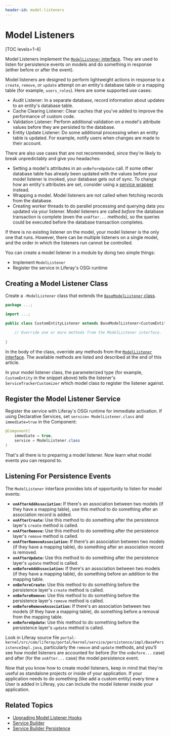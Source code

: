 ```yaml
---
header-id: model-listeners
---
```


# Model Listeners

[TOC levels=1-4]

Model Listeners implement the 
[`ModelListener` interface](@platform-ref@/7.2-latest/javadocs/portal-kernel/com/liferay/portal/kernel/model/ModelListener.html). 
They are used to listen for persistence events on models and do something in 
response (either before or after the event). 

Model listeners are designed to perform lightweight actions in response to a 
`create`, `remove`, or `update` attempt on an entity's database table or a 
mapping table (for example, `users_roles`). Here are some supported use cases:

-  Audit Listener: In a separate database, record information about updates to 
   an entity's database table.
-  Cache Clearing Listener: Clear caches that you've added to improve the 
   performance of custom code.
-  Validation Listener: Perform additional validation on a model's attribute 
   values before they are persisted to the database.
-  Entity Update Listener: Do some additional processing when an entity table is 
   updated. For example, notify users when changes are made to their account.

There are also use cases that are not recommended, since they're likely to break 
unpredictably and give you headaches:

-  Setting a model's attributes in an `onBeforeUpdate` call. If some other 
   database table has already been updated with the values before your model 
listener is invoked, your database gets out of sync. To change how an entity's 
attributes are set, consider using a [service wrapper](/docs/7-2/customization/-/knowledge_base/c/overriding-service-builder-services-service-wrappers) 
instead.
-  Wrapping a model. Model listeners are not called when fetching records from 
   the database.
-  Creating worker threads to do parallel processing and querying data you 
   updated via your listener. Model listeners are called *before* the database 
transaction is complete (even the `onAfter...` methods), so the queries could be 
executed before the database transaction completes. 

If there is no existing listener on the model, your model listener is the only 
one that runs. However, there can be multiple listeners on a single model, and 
the order in which the listeners run cannot be controlled. 

You can create a model listener in a module by doing two simple things:

-  Implement `ModelListener`
-  Register the service in Liferay's OSGi runtime

## Creating a Model Listener Class

Create a `-ModelListener` class that extends the 
[`BaseModelListener` class](@platform-ref@/7.2-latest/javadocs/portal-kernel/com/liferay/portal/kernel/model/BaseModelListener.html). 

```java
package ...;

import ...;

public class CustomEntityListener extends BaseModelListener<CustomEntity> {

    // Override one or more methods from the ModelListener interface.
    
}
```

In the body of the class, override any methods from the 
[`ModelListener` interface](@platform-ref@/7.2-latest/javadocs/portal-kernel/com/liferay/portal/kernel/model/ModelListener.html). 
The available methods are listed and described at the end of this article. 

In your model listener class, the parameterized type (for example, 
`CustomEntity` in the snippet above) tells the listener's 
`ServiceTrackerCustomizer` which model class to register the listener against. 

## Register the Model Listener Service

Register the service with Liferay's OSGi runtime for immediate activation. If 
using Declarative Services, set `service= ModelListener.class` and 
`immediate=true` in the Component:

```java
@Component(
    immediate = true,
    service = ModelListener.class
)
```

That's all there is to preparing a model listener. Now learn what model events 
you can respond to. 

## Listening For Persistence Events

The `ModelListener` interface provides lots of opportunity to listen for model
events:

-  **`onAfterAddAssociation`:** If there's an association between two models (if
   they have a mapping table), use this method to do something after an
association record is added.
-  **`onAfterCreate`:** Use this method to do something after the persistence
   layer's `create` method is called.
-  **`onAfterRemove`:** Use this method to do something after the persistence
   layer's `remove` method is called.
-  **`onAfterRemoveAssociation`:** If there's an association between two models
   (if they have a mapping table), do something after an association record is
removed.
-  **`onAfterUpdate`:** Use this method to do something after the persistence
   layer's `update` method is called.
-  **`onBeforeAddAssociation`:** If there's an association between two models 
   (if they have a mapping table), do something before an addition to the
   mapping table.
-  **`onBeforeCreate`:** Use this method to do something before the persistence
   layer's `create` method is called.
-  **`onBeforeRemove`:** Use this method to do something before the persistence
   layer's `remove` method is called.
-  **`onBeforeRemoveAssociation`:** If there's an association between two models
(if
   they have a mapping table), do something before a removal from the mapping
table.
-  **`onBeforeUpdate`:** Use this method to do something before the persistence
   layer's `update` method is called.

Look in Liferay source file 
`portal-kernel/src/com/liferay/portal/kernel/service/persistence/impl/BasePersistenceImpl.java`, 
particularly the `remove` and `update` methods, and you'll see how model 
listeners are accounted for before (for the `onBefore...` case) and after (for 
the `onAfter...` case) the model persistence event. 

Now that you know how to create model listeners, keep in mind that they're 
useful as standalone projects or inside of your application. If your application 
needs to do something (like add a custom entity) every time a User is added in 
Liferay, you can include the model listener inside your application. 

## Related Topics

- [Upgrading Model Listener Hooks](/docs/7-2/customization/-/knowledge_base/c/upgrading-model-listener-hooks)
- [Service Builder](/docs/7-2/appdev/-/knowledge_base/a/service-builder)
- [Service Builder Persistence](/docs/7-2/appdev/-/knowledge_base/a/service-builder-persistence)
